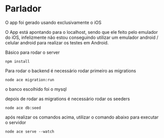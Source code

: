 # Parlador

O app foi gerado usando exclusivamente o iOS

O App está apontando para o localhost, sendo que ele feito pelo emulador do iOS, infelizmente não estou conseguindo utilizar um emulador android / celular android para realizar os testes em Android.

Básico para rodar o server

    npm install

Para rodar o backend é necessário rodar primeiro as migrations

    node ace migration:run

o banco escolhido foi o mysql

depois de rodar as migrations é necessário rodar os seeders

    node ace db:seed

após realizar os comandos acima, utilizar o comando abaixo para executar o servidor

    node ace serve --watch